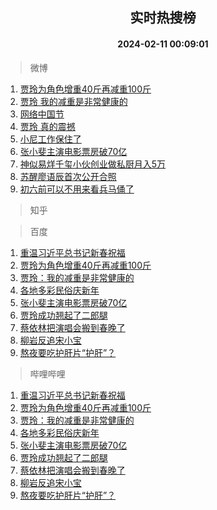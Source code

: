 <div align="center"><h2>实时热搜榜</h2><h4>2024-02-11 00:09:01</h4></div>

> 微博  

1. [贾玲为角色增重40斤再减重100斤](https://s.weibo.com/weibo?q=%23%E8%B4%BE%E7%8E%B2%E4%B8%BA%E8%A7%92%E8%89%B2%E5%A2%9E%E9%87%8D40%E6%96%A4%E5%86%8D%E5%87%8F%E9%87%8D100%E6%96%A4%23&t=31&band_rank=1&Refer=top)<br />
2. [贾玲 我的减重是非常健康的](https://s.weibo.com/weibo?q=%E8%B4%BE%E7%8E%B2%20%E6%88%91%E7%9A%84%E5%87%8F%E9%87%8D%E6%98%AF%E9%9D%9E%E5%B8%B8%E5%81%A5%E5%BA%B7%E7%9A%84&t=31&band_rank=2&Refer=top)<br />
3. [网络中国节](https://s.weibo.com/weibo?q=%23%E7%BD%91%E7%BB%9C%E4%B8%AD%E5%9B%BD%E8%8A%82%23&t=31&band_rank=3&Refer=top)<br />
4. [贾玲 真的震撼](https://s.weibo.com/weibo?q=%E8%B4%BE%E7%8E%B2%20%E7%9C%9F%E7%9A%84%E9%9C%87%E6%92%BC&t=31&band_rank=4&Refer=top)<br />
5. [小尼工作保住了](https://s.weibo.com/weibo?q=%23%E5%B0%8F%E5%B0%BC%E5%B7%A5%E4%BD%9C%E4%BF%9D%E4%BD%8F%E4%BA%86%23&t=31&band_rank=5&Refer=top)<br />
6. [张小斐主演电影票房破70亿](https://s.weibo.com/weibo?q=%23%E5%BC%A0%E5%B0%8F%E6%96%90%E4%B8%BB%E6%BC%94%E7%94%B5%E5%BD%B1%E7%A5%A8%E6%88%BF%E7%A0%B470%E4%BA%BF%23&t=31&band_rank=6&Refer=top)<br />
7. [神似易烊千玺小伙创业做私厨月入5万](https://s.weibo.com/weibo?q=%23%E7%A5%9E%E4%BC%BC%E6%98%93%E7%83%8A%E5%8D%83%E7%8E%BA%E5%B0%8F%E4%BC%99%E5%88%9B%E4%B8%9A%E5%81%9A%E7%A7%81%E5%8E%A8%E6%9C%88%E5%85%A55%E4%B8%87%23&t=31&band_rank=7&Refer=top)<br />
8. [苏醒廖语辰首次公开合照](https://s.weibo.com/weibo?q=%23%E8%8B%8F%E9%86%92%E5%BB%96%E8%AF%AD%E8%BE%B0%E9%A6%96%E6%AC%A1%E5%85%AC%E5%BC%80%E5%90%88%E7%85%A7%23&t=31&band_rank=8&Refer=top)<br />
9. [初六前可以不用来看兵马俑了](https://s.weibo.com/weibo?q=%23%E5%88%9D%E5%85%AD%E5%89%8D%E5%8F%AF%E4%BB%A5%E4%B8%8D%E7%94%A8%E6%9D%A5%E7%9C%8B%E5%85%B5%E9%A9%AC%E4%BF%91%E4%BA%86%23&t=31&band_rank=9&Refer=top)<br />

> 知乎  


> 百度  

1. [重温习近平总书记新春祝福](https://www.baidu.com/s?wd=%E9%87%8D%E6%B8%A9%E4%B9%A0%E8%BF%91%E5%B9%B3%E6%80%BB%E4%B9%A6%E8%AE%B0%E6%96%B0%E6%98%A5%E7%A5%9D%E7%A6%8F&sa=fyb_news&rsv_dl=fyb_news)<br />
2. [贾玲为角色增重40斤再减重100斤](https://www.baidu.com/s?wd=%E8%B4%BE%E7%8E%B2%E4%B8%BA%E8%A7%92%E8%89%B2%E5%A2%9E%E9%87%8D40%E6%96%A4%E5%86%8D%E5%87%8F%E9%87%8D100%E6%96%A4&sa=fyb_news&rsv_dl=fyb_news)<br />
3. [贾玲：我的减重是非常健康的](https://www.baidu.com/s?wd=%E8%B4%BE%E7%8E%B2%EF%BC%9A%E6%88%91%E7%9A%84%E5%87%8F%E9%87%8D%E6%98%AF%E9%9D%9E%E5%B8%B8%E5%81%A5%E5%BA%B7%E7%9A%84&sa=fyb_news&rsv_dl=fyb_news)<br />
4. [各地多彩民俗庆新年](https://www.baidu.com/s?wd=%E5%90%84%E5%9C%B0%E5%A4%9A%E5%BD%A9%E6%B0%91%E4%BF%97%E5%BA%86%E6%96%B0%E5%B9%B4&sa=fyb_news&rsv_dl=fyb_news)<br />
5. [张小斐主演电影票房破70亿](https://www.baidu.com/s?wd=%E5%BC%A0%E5%B0%8F%E6%96%90%E4%B8%BB%E6%BC%94%E7%94%B5%E5%BD%B1%E7%A5%A8%E6%88%BF%E7%A0%B470%E4%BA%BF&sa=fyb_news&rsv_dl=fyb_news)<br />
6. [贾玲成功翘起了二郎腿](https://www.baidu.com/s?wd=%E8%B4%BE%E7%8E%B2%E6%88%90%E5%8A%9F%E7%BF%98%E8%B5%B7%E4%BA%86%E4%BA%8C%E9%83%8E%E8%85%BF&sa=fyb_news&rsv_dl=fyb_news)<br />
7. [蔡依林把演唱会搬到春晚了](https://www.baidu.com/s?wd=%E8%94%A1%E4%BE%9D%E6%9E%97%E6%8A%8A%E6%BC%94%E5%94%B1%E4%BC%9A%E6%90%AC%E5%88%B0%E6%98%A5%E6%99%9A%E4%BA%86&sa=fyb_news&rsv_dl=fyb_news)<br />
8. [柳岩反追宋小宝](https://www.baidu.com/s?wd=%E6%9F%B3%E5%B2%A9%E5%8F%8D%E8%BF%BD%E5%AE%8B%E5%B0%8F%E5%AE%9D&sa=fyb_news&rsv_dl=fyb_news)<br />
9. [熬夜要吃护肝片“护肝”？](https://www.baidu.com/s?wd=%E7%86%AC%E5%A4%9C%E8%A6%81%E5%90%83%E6%8A%A4%E8%82%9D%E7%89%87%E2%80%9C%E6%8A%A4%E8%82%9D%E2%80%9D%EF%BC%9F&sa=fyb_news&rsv_dl=fyb_news)<br />

> 哔哩哔哩  

1. [重温习近平总书记新春祝福](https://www.baidu.com/s?wd=%E9%87%8D%E6%B8%A9%E4%B9%A0%E8%BF%91%E5%B9%B3%E6%80%BB%E4%B9%A6%E8%AE%B0%E6%96%B0%E6%98%A5%E7%A5%9D%E7%A6%8F&sa=fyb_news&rsv_dl=fyb_news)<br />
2. [贾玲为角色增重40斤再减重100斤](https://www.baidu.com/s?wd=%E8%B4%BE%E7%8E%B2%E4%B8%BA%E8%A7%92%E8%89%B2%E5%A2%9E%E9%87%8D40%E6%96%A4%E5%86%8D%E5%87%8F%E9%87%8D100%E6%96%A4&sa=fyb_news&rsv_dl=fyb_news)<br />
3. [贾玲：我的减重是非常健康的](https://www.baidu.com/s?wd=%E8%B4%BE%E7%8E%B2%EF%BC%9A%E6%88%91%E7%9A%84%E5%87%8F%E9%87%8D%E6%98%AF%E9%9D%9E%E5%B8%B8%E5%81%A5%E5%BA%B7%E7%9A%84&sa=fyb_news&rsv_dl=fyb_news)<br />
4. [各地多彩民俗庆新年](https://www.baidu.com/s?wd=%E5%90%84%E5%9C%B0%E5%A4%9A%E5%BD%A9%E6%B0%91%E4%BF%97%E5%BA%86%E6%96%B0%E5%B9%B4&sa=fyb_news&rsv_dl=fyb_news)<br />
5. [张小斐主演电影票房破70亿](https://www.baidu.com/s?wd=%E5%BC%A0%E5%B0%8F%E6%96%90%E4%B8%BB%E6%BC%94%E7%94%B5%E5%BD%B1%E7%A5%A8%E6%88%BF%E7%A0%B470%E4%BA%BF&sa=fyb_news&rsv_dl=fyb_news)<br />
6. [贾玲成功翘起了二郎腿](https://www.baidu.com/s?wd=%E8%B4%BE%E7%8E%B2%E6%88%90%E5%8A%9F%E7%BF%98%E8%B5%B7%E4%BA%86%E4%BA%8C%E9%83%8E%E8%85%BF&sa=fyb_news&rsv_dl=fyb_news)<br />
7. [蔡依林把演唱会搬到春晚了](https://www.baidu.com/s?wd=%E8%94%A1%E4%BE%9D%E6%9E%97%E6%8A%8A%E6%BC%94%E5%94%B1%E4%BC%9A%E6%90%AC%E5%88%B0%E6%98%A5%E6%99%9A%E4%BA%86&sa=fyb_news&rsv_dl=fyb_news)<br />
8. [柳岩反追宋小宝](https://www.baidu.com/s?wd=%E6%9F%B3%E5%B2%A9%E5%8F%8D%E8%BF%BD%E5%AE%8B%E5%B0%8F%E5%AE%9D&sa=fyb_news&rsv_dl=fyb_news)<br />
9. [熬夜要吃护肝片“护肝”？](https://www.baidu.com/s?wd=%E7%86%AC%E5%A4%9C%E8%A6%81%E5%90%83%E6%8A%A4%E8%82%9D%E7%89%87%E2%80%9C%E6%8A%A4%E8%82%9D%E2%80%9D%EF%BC%9F&sa=fyb_news&rsv_dl=fyb_news)<br />
